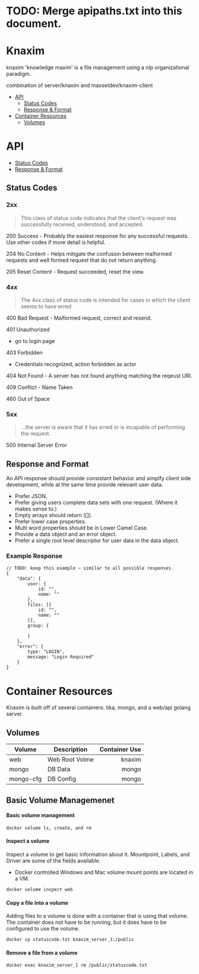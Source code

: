 # TODO: Merge apipaths.txt into this document.

# Knaxim

knaxim 'knowledge maxim' is a file management using a nlp organizational paradigm. 

combination of server/knaxim and maxsetdev/knaxim-client

- [API](#api)
    - [Status Codes](#status-codes)
    - [Response & Format](#response-and-format)
- [Container Resources](#container-resources)
    - [Volumes](#volumes)

# API
- [Status Codes](#status-codes)
- [Response & Format](#response-and-format)

## Status Codes
### 2xx
> This class of status code indicates that the client's request was successfully received, understood, and accepted.

200 Success - Probably the easiest response for any successful requests.  Use other codes if more detail is helpful.

204 No Content - Helps mitigate the confusion between malformed requests and well formed request that do not return anything.

205 Reset Content - Request succeeded, reset the view.

### 4xx
>    The 4xx class of status code is intended for cases in which the client seems to have erred.

400 Bad Request - Malformed request, correct and resend.

401 Unauthorized
- go to login page

403 Forbidden
- Credentials recognized, action forbidden as actor

404 Not Found - A server has not found anything matching the reqeust URI.

409 Conflict - Name Taken

460 Out of Space

### 5xx
> ...the server is aware that it has erred or is incapable of performing the request.

500 Internal Server Error

## Response and Format
An API response should provide consistant behavior and simplfy client side development, while at the same time provide relevant user data.

- Prefer JSON.
- Prefer giving users complete data sets with one request. (Where it makes sense to.)
- Empty arrays should return ([]).
- Prefer lower case properties.
- Multi word properties should be in Lower Camel Case.
- Provide a data object and an error object.
- Prefer a single root level descriptor for user data in the data object.

### Example Response
```
// TODO: keep this example ~ similar to all possible responses.
{
    "data": {
        user: {
            id: "",
            name: ""
        },
        files: [{
            id: "",
            name: ""
        }],
        group: {
            
        }
    },
    "error": {
        type: "LOGIN",
        message: "Login Required"
    }
}
```


# Container Resources
Knaxim is built off of several containers: tika, mongo, and a web/api golang server.

## Volumes
|Volume|Description|Container Use|
| ---      |  ------  |---------:|
|web|Web Root Volme|knaxim|
|mongo|DB Data|mongo|
|mongo-cfg|DB Config|mongo|

## Basic Volume Managemenet
#### Basic volume management
```docker volume ls, create, and rm```

#### Inspect a volume
Inspect a volume to get basic information about it.  Mountpoint, Labels, and Driver are some of the fields available.
* Docker controlled Windows and Mac volume mount points are located in a VM.

```docker volume inspect web```
#### Copy a file into a volume
Adding files to a volume is done with a container that is using that volume.  The container does not have to be running, but it does have to be configured to use the volume.

```docker cp statuscode.txt knaxim_server_1:/public```

#### Remove a file from a volume
```docker exec knaxim_server_1 rm /public/statuscode.txt```

